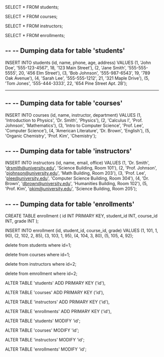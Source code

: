 SELECT * FROM students;

SELECT * FROM courses;

SELECT * FROM instructors;

SELECT * FROM enrollments;





-- 
-- Dumping data for table 'students'
--

INSERT INTO students (id, name, phone, age, address)
VALUES (1, 'John Doe', '555-123-4567', 18, '123 Main Street'),
       (2, 'Jane Smith', '555-555-5555', 20, '456 Elm Street'),
       (3, 'Bob Johnson', '555-987-6543', 19, '789 Oak Avenue'),
       (4, 'Sarah Lee', '555-555-1212', 21, '321 Maple Drive'),
       (5, 'Tom Jones', '555-444-3333', 22, '654 Pine Street Apt. 2B');


-- -------------------------------------------------------------
-- 
-- Dumping data for table 'courses'
--

INSERT INTO courses (id, name, instructor, department)
VALUES (1, 'Introduction to Physics', 'Dr. Smith', 'Physics'),
       (2, 'Calculus I', 'Prof. Johnson', 'Mathematics'),
       (3, 'Intro to Computer Science', 'Prof. Lee', 'Computer Science'),
       (4, 'American Literature', 'Dr. Brown', 'English'),
       (5, 'Organic Chemistry', 'Prof. Kim', 'Chemistry');


-- 
-- Dumping data for table 'instructors'
--

INSERT INTO instructors (id, name, email, office)
VALUES (1, 'Dr. Smith', 'drsmith@university.edu', 'Science Building, Room 101'),
       (2, 'Prof. Johnson', 'pjohnson@university.edu', 'Math Building, Room 203'),
       (3, 'Prof. Lee', 'plee@university.edu', 'Computer Science Building, Room 304'),
       (4, 'Dr. Brown', 'dbrown@university.edu', 'Humanities Building, Room 102'),
       (5, 'Prof. Kim', 'pkim@university.edu', 'Science Building, Room 205');


-- 
-- Dumping data for table 'enrollments'
--

CREATE TABLE enrollment (
    id INT PRIMARY KEY,
    student_id INT,
    course_id INT,
    grade INT
);

INSERT INTO enrollment (id, student_id, course_id, grade)
VALUES (1, 101, 1, 90),
       (2, 102, 2, 85),
       (3, 103, 1, 95),
       (4, 104, 3, 80),
       (5, 105, 4, 92);


delete from students where id=1;

delete from courses where id=1;

delete from instructors where id=2;

delete from emrollment where id=2;


ALTER TABLE 'students'
    ADD PRIMARY KEY ('id'),

ALTER TABLE 'courses'
    ADD PRIMARY KEY ('id'),

ALTER TABLE 'instructors'
    ADD PRIMARY KEY ('id'),

ALTER TABLE 'enrollments'
    ADD PRIMARY KEY ('id'),

ALTER TABLE 'students'
    MODIFY 'id';

ALTER TABLE 'courses'
    MODIFY 'id';

ALTER TABLE 'instructors'
    MODIFY 'id';

ALTER TABLE 'enrollments'
    MODIFY 'id';

